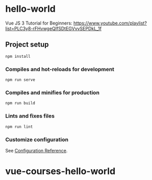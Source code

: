 # hello-world

Vue JS 3 Tutorial for Beginners:	https://www.youtube.com/playlist?list=PLC3y8-rFHvwgeQIfSDtEGVvvSEPDkL_1f

## Project setup
```
npm install
```

### Compiles and hot-reloads for development
```
npm run serve
```

### Compiles and minifies for production
```
npm run build
```

### Lints and fixes files
```
npm run lint
```

### Customize configuration
See [Configuration Reference](https://cli.vuejs.org/config/).
# vue-courses-hello-world
